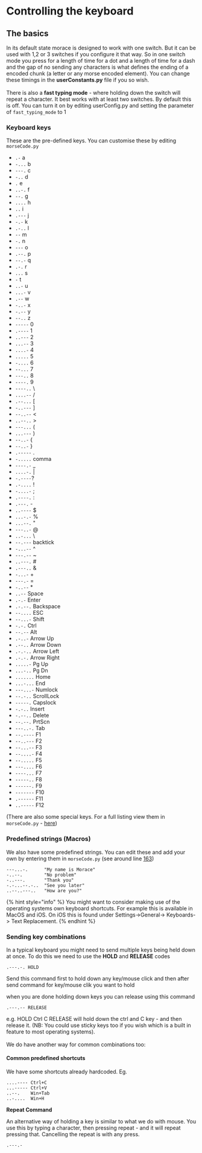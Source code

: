 # Controlling the keyboard

## The basics

In its default state morace is designed to work with one switch. But it can be used with 1,2 or 3 switches if you configure it that way. So in one switch mode you press for a length of time for a dot and a length of time for a dash and the gap of no sending any characters is what defines the ending of a encoded chunk (a letter or any morse encoded element). You can change these timings in the **userConstants.py** file if you so wish. \
\
There is also a **fast typing mode** - where holding down the switch will repeat a character. It best works with at least two switches. By default this is off. You can turn it on by editing userConfig.py and setting the parameter of `fast_typing_mode` to 1

### **Keyboard keys**

These are the pre-defined keys. You can customise these by editing `morseCode.py`

* `.-` a
* `-...` b
* `---.` c
* `-..` d
* `.` e
* `..-.` f
* `--.` g
* `....` h
* `..` i
* `.---` j
* `-.-` k
* `.-..` l
* `--` m
* `-.` n
* `---` o
* `.--.` p
* `--.-` q
* `.-.` r
* `...` s
* `-` t
* `..-` u
* `...-` v
* `.--` w
* `-..-` x
* `-.--` y
* `--..` z
* `-----` 0
* `.----` 1
* `..---` 2
* `...--` 3
* `....-` 4
* `.....` 5
* `-....` 6
* `--...` 7
* `---..` 8
* `----.` 9
* `----..` \\
* `....--` /
* `.--...` \[
* `-..---` ]
* `--..--` <
* `..--..` >
* `---...` (
* `...---` )
* `--..-` {
* `--..-` }
* `.-----` .
* `-.....` comma
* `----.-` \_
* `....-.` |
* `-.----`?
* `.-....` !
* `-....-` ;
* `.----.` :
* `.---.` -
* `..----` $
* `...-.-` %
* `...--.` "
* `---..-` @
* `..-...` \\
* `--.---` backtick
* `-...--` ^
* `---.--` \~
* `..---.` #
* `.---..` &
* `-...-` +
* `---.-` =
* `-..--` \*
* `..--` Space
* `.-.-` Enter
* `.-.--.` Backspace
* `--....` ESC
* `--...-` Shift
* `-.-.` Ctrl
* `--.--` Alt
* `.-..-` Arrow Up
* `.--..` Arrow Down
* `.-.-..` Arrow Left
* `.-.-.` Arrow Right
* `.....-` Pg Up
* `...-..` Pg Dn
* `.......` Home
* `...-...` End
* `---...-` Numlock
* `--.-..` ScrollLock
* `-----.` Capslock
* `-.-..` Insert
* `-.--..` Delete
* `--.--.` PrtScn
* `---..-.` Tab
* `--.----` F1
* `--..---` F2
* `--...--` F3
* `--....-` F4
* `--.....` F5
* `---....` F6
* `----...` F7
* `-----..` F8
* `------.` F9
* `-------` F10
* `.------` F11
* `..-----` F12

(There are also some special keys. For a full listing view them in `morseCode.py` - [here](https://github.com/AceCentre/morAce/blob/2223dcc71ee24f721b552030ea7c027f5cf0a927/morAce/morseCode.py#L97))

### Predefined strings (Macros)

We also have some predefined strings. You can edit these and add your own by entering them in `morseCode.py` (see around line [163](https://github.com/AceCentre/morAce/blob/2223dcc71ee24f721b552030ea7c027f5cf0a927/morAce/morseCode.py#L163))

```
---...-.      "My name is Morace"
-..--.        "No problem"
-..---.       "Thank you"
-.-...--.-..  "See you later"
..--..---..   "How are you?"
```

{% hint style="info" %}
You might want to consider making use of the operating systems own keyboard shortcuts. For example this is available in MacOS and iOS. On iOS this is found under Settings->General-> Keyboards-> Text Replacement.&#x20;
{% endhint %}

### Sending key combinations

In a typical keyboard you might need to send multiple keys being held down at once. To do this we need to use the **HOLD** and **RELEASE** codes

`.---.-. HOLD`

Send this command first to hold down any key/mouse click and then after send command for key/mouse clik you want to hold

when you are done holding down keys you can release using this command

`.---.-- RELEASE`

e.g. HOLD Ctrl C RELEASE will hold down the ctrl and C key - and then release it. (NB: You could use sticky keys too if you wish which is a built in feature to most operating systems).\
\
We do have another way for common combinations too:

#### Common predefined shortcuts

We have some shortcuts already hardcoded. Eg.&#x20;

```
....---- Ctrl+C
...----- Ctrl+V
..--.    Win+Tab
..-....  Win+H
```

**Repeat Command**

An alternative way of holding a key is similar to what we do with mouse. You use this by typing a character, then pressing repeat - and it will repeat pressing that. Cancelling the repeat is with any press.&#x20;

`.---.-`
